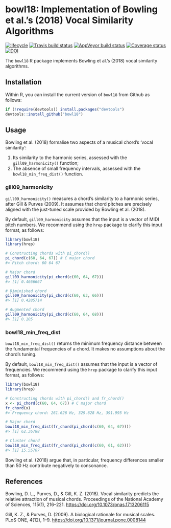 
<!-- README.md is generated from README.Rmd. Please edit that file -->

# bowl18: Implementation of Bowling et al.’s (2018) Vocal Similarity Algorithms

[![lifecycle](https://img.shields.io/badge/lifecycle-maturing-blue.svg)](https://www.tidyverse.org/lifecycle/#maturing)
[![Travis build
status](https://travis-ci.org/pmcharrison/bowl18.svg?branch=master)](https://travis-ci.org/pmcharrison/bowl18)
[![AppVeyor build
status](https://ci.appveyor.com/api/projects/status/github/pmcharrison/bowl18?branch=master&svg=true)](https://ci.appveyor.com/project/pmcharrison/bowl18)
[![Coverage
status](https://coveralls.io/repos/github/pmcharrison/bowl18/badge.svg)](https://coveralls.io/r/pmcharrison/bowl18?branch=master)
[![DOI](https://zenodo.org/badge/DOI/10.5281/zenodo.2545741.svg)](https://doi.org/10.5281/zenodo.2545741)

The `bowl18` R package implements Bowling et al.’s (2018) vocal
similarity algorithms. 

## Installation

Within R, you can install the current version of `bowl18` from Github as
follows:

``` r
if (!require(devtools)) install.packages("devtools")
devtools::install_github("bowl18")
```

## Usage

Bowling et al. (2018) formalise two aspects of a musical chord’s ‘vocal
similarity’:

1)  Its similarity to the harmonic series, assessed with the
    `gill09_harmonicity()` function;
2)  The absence of small frequency intervals, assessed with the
    `bowl18_min_freq_dist()` function.

### gill09\_harmonicity

`gill09_harmonicity()` measures a chord’s similarity to a harmonic
series, after Gill & Purves (2009). It assumes that chord pitches are
precisely aligned with the just-tuned scale provided by Bowling et
al. (2018).

By default, `gill09_harmonicity` assumes that the input is a vector of
MIDI pitch numbers. We recommend using the `hrep` package to clarify
this input format, as follows:

``` r
library(bowl18)
library(hrep)

# Constructing chords with pi_chord()
pi_chord(c(60, 64, 67)) # C major chord
#> Pitch chord: 60 64 67

# Major chord
gill09_harmonicity(pi_chord(c(60, 64, 67)))
#> [1] 0.4666667

# Diminished chord
gill09_harmonicity(pi_chord(c(60, 63, 66)))
#> [1] 0.4285714

# Augmented chord
gill09_harmonicity(pi_chord(c(60, 64, 68)))
#> [1] 0.105
```

### bowl18\_min\_freq\_dist

`bowl18_min_freq_dist()` returns the minimum frequency distance between
the fundamental frequencies of a chord. It makes no assumptions about
the chord’s tuning.

By default, `bowl18_min_freq_dist()` assumes that the input is a vector
of frequencies. We recommend using the `hrep` package to clarify this
input format, as follows:

``` r
library(bowl18)
library(hrep)

# Constructing chords with pi_chord() and fr_chord()
x <- pi_chord(c(60, 64, 67)) # C major chord
fr_chord(x) 
#> Frequency chord: 261.626 Hz, 329.628 Hz, 391.995 Hz

# Major chord
bowl18_min_freq_dist(fr_chord(pi_chord(c(60, 64, 67))))
#> [1] 62.36788

# Cluster chord
bowl18_min_freq_dist(fr_chord(pi_chord(c(60, 61, 62))))
#> [1] 15.55707
```

Bowling et al. (2018) argue that, in particular, frequency differences
smaller than 50 Hz contribute negatively to consonance.

## References

Bowling, D. L., Purves, D., & Gill, K. Z. (2018). Vocal similarity
predicts the relative attraction of musical chords. Proceedings of the
National Academy of Sciences, 115(1), 216–221.
<https://doi.org/10.1073/pnas.1713206115>

Gill, K. Z., & Purves, D. (2009). A biological rationale for musical
scales. PLoS ONE, 4(12), 1–9.
<https://doi.org/10.1371/journal.pone.0008144>
